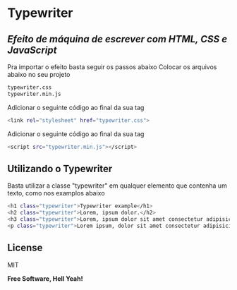 # Typewriter
## _Efeito de máquina de escrever com HTML, CSS e JavaScript_

Pra importar o efeito basta seguir os passos abaixo
Colocar os arquivos abaixo no seu projeto

```sh
typewriter.css
typewriter.min.js
```

Adicionar o seguinte código ao final da sua tag <head>

```sh
<link rel="stylesheet" href="typewriter.css">
```

Adicionar o seguinte código ao final da sua tag <body>

```sh
<script src="typewriter.min.js"></script>
```

## Utilizando o Typewriter
Basta utilizar a classe "typewriter" em qualquer elemento que contenha um texto, como nos examplos abaixo

```sh
<h1 class="typewriter">Typewriter example</h1>
<h2 class="typewriter">Lorem, ipsum dolor.</h2>
<h3 class="typewriter">Lorem, ipsum dolor sit amet consectetur adipisicing elit.</h3>
<p class="typewriter">Lorem ipsum, dolor sit amet consectetur adipisicing elit. Fugit, libero aut!</p>
```

## License

MIT

**Free Software, Hell Yeah!**